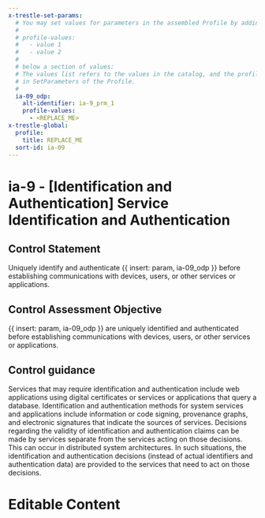 ```yaml
---
x-trestle-set-params:
  # You may set values for parameters in the assembled Profile by adding
  #
  # profile-values:
  #   - value 1
  #   - value 2
  #
  # below a section of values:
  # The values list refers to the values in the catalog, and the profile-values represent values
  # in SetParameters of the Profile.
  #
  ia-09_odp:
    alt-identifier: ia-9_prm_1
    profile-values:
      - <REPLACE_ME>
x-trestle-global:
  profile:
    title: REPLACE_ME
  sort-id: ia-09
---
```


# ia-9 - \[Identification and Authentication\] Service Identification and Authentication

## Control Statement

Uniquely identify and authenticate {{ insert: param, ia-09_odp }} before establishing communications with devices, users, or other services or applications.

## Control Assessment Objective

{{ insert: param, ia-09_odp }} are uniquely identified and authenticated before establishing communications with devices, users, or other services or applications.

## Control guidance

Services that may require identification and authentication include web applications using digital certificates or services or applications that query a database. Identification and authentication methods for system services and applications include information or code signing, provenance graphs, and electronic signatures that indicate the sources of services. Decisions regarding the validity of identification and authentication claims can be made by services separate from the services acting on those decisions. This can occur in distributed system architectures. In such situations, the identification and authentication decisions (instead of actual identifiers and authentication data) are provided to the services that need to act on those decisions.

# Editable Content

<!-- Make additions and edits below -->
<!-- The above represents the contents of the control as received by the profile, prior to additions. -->
<!-- If the profile makes additions to the control, they will appear below. -->
<!-- The above markdown may not be edited but you may edit the content below, and/or introduce new additions to be made by the profile. -->
<!-- If there is a yaml header at the top, parameter values may be edited. Use --set-parameters to incorporate the changes during assembly. -->
<!-- The content here will then replace what is in the profile for this control, after running profile-assemble. -->
<!-- The current profile has no added parts for this control, but you may add new ones here. -->
<!-- Each addition must have a heading either of the form ## Control my_addition_name -->
<!-- or ## Part a. (where the a. refers to one of the control statement labels.) -->
<!-- "## Control" parts are new parts added after the statement part. -->
<!-- "## Part" parts are new parts added into the top-level statement part with that label. -->
<!-- Subparts may be added with nested hash levels of the form ### My Subpart Name -->
<!-- underneath the parent ## Control or ## Part being added -->
<!-- See https://ibm.github.io/compliance-trestle/tutorials/ssp_profile_catalog_authoring/ssp_profile_catalog_authoring for guidance. -->
